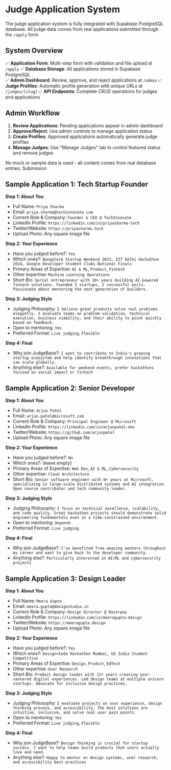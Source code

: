 # Judge Application System

The judge application system is fully integrated with Supabase PostgreSQL database. All judge data comes from real applications submitted through the `/apply` form.

## System Overview

✅ **Application Form**: Multi-step form with validation and file upload at `/apply`
✅ **Database Storage**: All applications stored in Supabase PostgreSQL  
✅ **Admin Dashboard**: Review, approve, and reject applications at `/admin`
✅ **Judge Profiles**: Automatic profile generation with unique URLs at `/judges/[slug]`
✅ **API Endpoints**: Complete CRUD operations for judges and applications

## Admin Workflow

1. **Review Applications**: Pending applications appear in admin dashboard
2. **Approve/Reject**: Use admin controls to manage application status  
3. **Create Profiles**: Approved applications automatically generate judge profiles
4. **Manage Judges**: Use "Manage Judges" tab to control featured status and remove judges

No mock or sample data is used - all content comes from real database entries. Submission

## Sample Application 1: Tech Startup Founder

**Step 1: About You**
- Full Name: `Priya Sharma`
- Email: `priya.sharma@techinnovate.com`
- Current Role & Company: `Founder & CEO @ TechInnovate`
- LinkedIn Profile: `https://linkedin.com/in/priyasharma-tech`
- Twitter/Website: `https://priyasharma.tech`
- Upload Photo: Any square image file

**Step 2: Your Experience**
- Have you judged before?: `Yes`
- Which ones?: `Bangalore Startup Weekend 2023, IIT Delhi Hackathon 2024, Google Developer Student Clubs National Finals`
- Primary Areas of Expertise: `AI & ML`, `Product`, `Fintech`
- Other expertise: `Machine Learning Operations`
- Short Bio: `Serial entrepreneur with 10+ years building AI-powered fintech solutions. Founded 3 startups, 2 successful exits. Passionate about mentoring the next generation of builders.`

**Step 3: Judging Style**
- Judging Philosophy: `I believe great products solve real problems elegantly. I evaluate teams on problem validation, technical execution, business viability, and their ability to pivot quickly based on feedback.`
- Open to mentoring: `Yes`
- Preferred Format: `Live judging`, `Flexible`

**Step 4: Final**
- Why join JudgeBase?: `I want to contribute to India's growing startup ecosystem and help identify breakthrough innovations that can scale globally.`
- Anything else?: `Available for weekend events, prefer hackathons focused on social impact or fintech`

## Sample Application 2: Senior Developer

**Step 1: About You**
- Full Name: `Arjun Patel`
- Email: `arjun.patel@microsoft.com`
- Current Role & Company: `Principal Engineer @ Microsoft`
- LinkedIn Profile: `https://linkedin.com/in/arjunpatel-dev`
- Twitter/Website: `https://github.com/arjunpatel`
- Upload Photo: Any square image file

**Step 2: Your Experience**
- Have you judged before?: `No`
- Which ones?: (leave empty)
- Primary Areas of Expertise: `Web Dev`, `AI & ML`, `Cybersecurity`
- Other expertise: `Cloud Architecture`
- Short Bio: `Senior software engineer with 8+ years at Microsoft, specializing in large-scale distributed systems and AI integration. Open source contributor and tech community leader.`

**Step 3: Judging Style**
- Judging Philosophy: `I focus on technical excellence, scalability, and code quality. Great hackathon projects should demonstrate solid engineering fundamentals even in a time-constrained environment.`
- Open to mentoring: `Depends`
- Preferred Format: `Live judging`

**Step 4: Final**
- Why join JudgeBase?: `I've benefited from amazing mentors throughout my career and want to give back to the developer community.`
- Anything else?: `Particularly interested in AI/ML and cybersecurity projects`

## Sample Application 3: Design Leader

**Step 1: About You**
- Full Name: `Meera Gupta`
- Email: `meera.gupta@designstudio.in`
- Current Role & Company: `Design Director @ Razorpay`
- LinkedIn Profile: `https://linkedin.com/in/meeragupta-design`
- Twitter/Website: `https://meeragupta.design`
- Upload Photo: Any square image file

**Step 2: Your Experience**
- Have you judged before?: `Yes`
- Which ones?: `Design+Code Hackathon Mumbai, UX India Student Competition`
- Primary Areas of Expertise: `Design`, `Product`, `EdTech`
- Other expertise: `User Research`
- Short Bio: `Product design leader with 12+ years creating user-centered digital experiences. Led design teams at multiple unicorn startups. Advocate for inclusive design practices.`

**Step 3: Judging Style**
- Judging Philosophy: `I evaluate projects on user experience, design thinking process, and accessibility. The best solutions are intuitive, inclusive, and solve real user pain points.`
- Open to mentoring: `Yes`
- Preferred Format: `Live judging`, `Flexible`

**Step 4: Final**
- Why join JudgeBase?: `Design thinking is crucial for startup success. I want to help teams build products that users actually love and need.`
- Anything else?: `Happy to mentor on design systems, user research, and accessibility best practices`